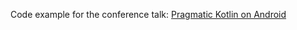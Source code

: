 Code example for the conference talk: [Pragmatic Kotlin on Android](https://speakerdeck.com/mutexkid/pragmatic-kotlin-on-android)
